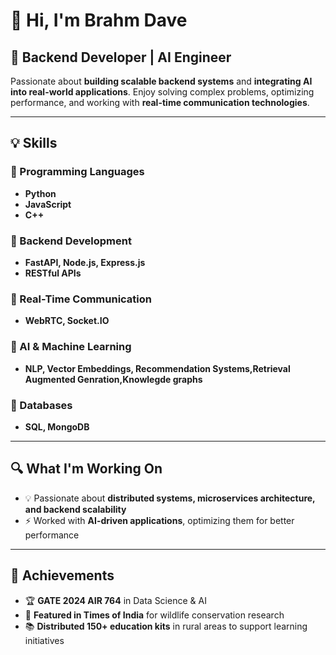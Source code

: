 # 👋 Hi, I'm Brahm Dave  

## 🚀 Backend Developer | AI Engineer  

Passionate about **building scalable backend systems** and **integrating AI into real-world applications**. Enjoy solving complex problems, optimizing performance, and working with **real-time communication technologies**.  

---

## 💡 Skills  

### 🔹 Programming Languages  
- **Python**  
- **JavaScript**  
- **C++**  

### 🔹 Backend Development  
- **FastAPI, Node.js, Express.js**  
- **RESTful APIs**  

### 🔹 Real-Time Communication  
- **WebRTC, Socket.IO**  

### 🔹 AI & Machine Learning  
- **NLP, Vector Embeddings, Recommendation Systems,Retrieval Augmented Genration,Knowlegde graphs**  

### 🔹 Databases  
- **SQL, MongoDB**  

---

## 🔍 What I'm Working On  

- 💡 Passionate about **distributed systems, microservices architecture, and backend scalability**  
- ⚡ Worked with **AI-driven applications**, optimizing them for better performance  

---

## 🌟 Achievements  

- 🏆 **GATE 2024 AIR 764** in Data Science & AI  
- 📰 **Featured in Times of India** for wildlife conservation research  
- 📚 **Distributed 150+ education kits** in rural areas to support learning initiatives  


